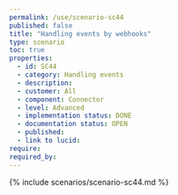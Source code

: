 ```yaml
---
permalink: /use/scenario-sc44
published: false
title: "Handling events by webhooks"
type: scenario
toc: true
properties:
  - id: SC44
  - category: Handling events
  - description:
  - customer: All
  - component: Connector
  - level: Advanced
  - implementation status: DONE
  - documentation status: OPEN
  - published:
  - link to lucid:
require:
required_by:
---
```


{% include scenarios/scenario-sc44.md %}
